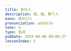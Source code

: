 ```yaml
---
title: あの人
description: 他、她、那个人
kana: あのひと
pronunciation: anohito
tone: ①
type: 名词
pubDate: 2024-08-08 00:00:27
lessonIndex: 1
---
```


